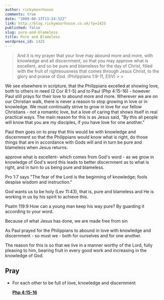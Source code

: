 ```yaml
---
author: rickymoorhouse
comments: true
date: "2009-08-13T13:24:32Z"
link: http://blog.rickymoorhouse.co.uk/?p=1425
published: false
slug: pure-and-blameless
title: Pure and Blameless
wordpress_id: 1425
---
```


<blockquote>And it is my prayer that your love may abound more and more, with knowledge and all discernment,  so that you may approve what is excellent, and so be pure and blameless for the day of Christ, filled with the fruit of righteousness that comes through Jesus Christ, to the glory and praise of God. (Philippians 1:9-11, ESV)
> 
> </blockquote>


We see elsewhere in scripture, that the Philippians excelled at showing love, both to others in need (2 Cor 8:1-5) and to Paul (Php 4:15-16) - however Paul still prays for their love to abound more and more. Wherever we are on our Christian walk, there is never a reason to stop growing in love or in knowledge. We must continually strive to grow in love for our fellow Christians - not a romantic love, but a love of caring that shows itself in real practical ways. The main reason for this is  as Jesus said, "By this all people will know that you are my disciples, if you have love for one another."

Paul then goes on to pray that this would be with knowledge and discernment so that the Philippians would know what is right, do those things that are in accordance with Gods will and in turn be pure and blameless when Jesus returns.

approve what is excellent- which comes from God's word - as we grow in knowledge of God's word this leads to better discernment as to what is right, and in turn to us being pure and blameless.

Pro 1:7 says "The fear of the Lord is the beginning of knowledge; fools despise wisdom and instruction."

God wants us to be holy (Lev 11:43), that is,  pure and blameless and He is working in us by his spirit to achieve this.

Psalm 119:9 How can a young man keep his way pure? By guarding it according to your word.

Because of what Jesus has done, we are made free from sin

As Paul prayed for the Philippians to abound in love with knowledge and discernment - so must we - both for ourselves and for one another.

The reason for this is so that we live in a manner worthy of the Lord, fully pleasing to him, bearing fruit in every good work and increasing in the knowledge of God.


## Pray





	
  * For each other to be full of love, knowledge and discernment






    
    <strong><a href="http://bible.logos.com/passage/nkjv/Php%204.15-16" class="lbsBibleRef" target="_blank">Php 4:15-16</a></strong>



